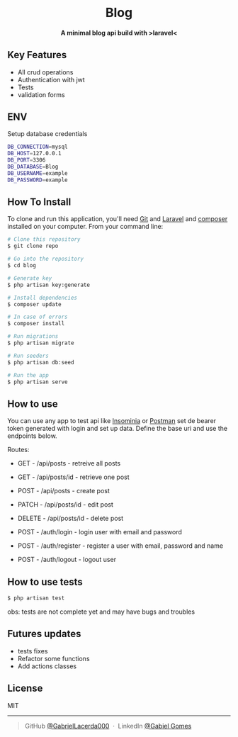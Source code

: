 
<h1 align="center">
  <br>
  <br>
  Blog
  <br>
</h1>

<h4 align="center">A minimal blog api build with >laravel< </h4>

## Key Features

* All crud operations
* Authentication with jwt
* Tests
* validation forms

## ENV

Setup database credentials

```bash
DB_CONNECTION=mysql
DB_HOST=127.0.0.1
DB_PORT=3306
DB_DATABASE=Blog
DB_USERNAME=example   
DB_PASSWORD=example
```

## How To Install

To clone and run this application, you'll need [Git](https://git-scm.com) and [Laravel](https://laravel.com) and [composer](https://getcomposer.org) installed on your computer. From your command line:

```bash
# Clone this repository
$ git clone repo 

# Go into the repository
$ cd blog

# Generate key
$ php artisan key:generate

# Install dependencies
$ composer update

# In case of errors
$ composer install

# Run migrations
$ php artisan migrate

# Run seeders
$ php artisan db:seed

# Run the app
$ php artisan serve
```

## How to use
You can use any app to test api like [Insominia](https://insomnia.rest/download) or [Postman](https://www.postman.com)  set de bearer token generated with login and set up data.
Define the base uri and use the endpoints below.

Routes:
* GET - /api/posts - retreive all posts
* GET - /api/posts/id - retrieve one post
* POST - /api/posts - create post
* PATCH - /api/posts/id - edit post
* DELETE - /api/posts/id - delete post

* POST - /auth/login - login user with email and password
* POST - /auth/register - register a user with email, password and name
* POST - /auth/logout - logout user

 ## How to use tests
 
  ```bash
$ php artisan test
```
obs: tests are not complete yet and may have bugs and troubles

## Futures updates

* tests fixes
* Refactor some functions
* Add actions classes

## License

MIT

---

> GitHub [@GabrielLacerda000](https://github.com/GabrielLacerda000) &nbsp;&middot;&nbsp;
> LinkedIn [@Gabiel Gomes](https://www.linkedin.com/in/gabriel-gomes-a646aa1b6/)

